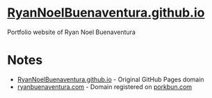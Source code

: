 # [RyanNoelBuenaventura.github.io](ryanbuenaventura.com)
Portfolio website of Ryan Noel Buenaventura
# Notes
- [RyanNoelBuenaventura.github.io](ryanbuenaventura.com) - Original GitHub Pages domain
- [ryanbuenaventura.com](ryanbuenaventura.com) - Domain registered on [porkbun.com](porkbun.com)
